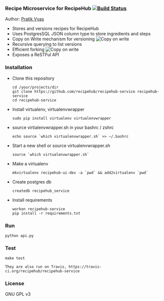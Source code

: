 ### Recipe Microservice for RecipeHub [![Build Status](https://travis-ci.org/recipehub/recipehub-service.png)](https://travis-ci.org/recipehub/recipehub-service)

Author: [Pratik Vyas](https://github.com/pdvyas)

* Stores and versions recipes for RecipeHub
* Uses PostgresSQL JSON column type to store ingredients and steps
* Copy on Write mechanism for versioning
![Copy on write](http://i.imgur.com/4UYv2KB.png)
* Recursive querying to list versions
* Efficient forking
![Copy on write](http://i.imgur.com/4UYv2KB.png)
* Exposes a ReSTFul API

### Installation

* Clone this repository

    ```
    cd /your/projects/dir
    git clone https://github.com/recipehub/recipehub-service recipehub-service
    cd recipehub-service
    ```

* Install virtualenv, virtualenvwrapper

    ```
    sudo pip install virtualenv virtualenvwrapper
    ```

* source virtialenvwrapper.sh in your bashrc / zshrc

    ```
    echo source `which virtualenvwrapper.sh` >> ~/.bashrc
    ```

* Start a new shell or source virtualenvwrapper.sh

    ```
    source `which virtualenvwrapper.sh`
    ```

* Make a virtualenv

    ```
    mkvirtualenv recipehub-ui-dev -a `pwd` && add2virtualenv `pwd`
    ```

* Create postgres db

    ```
    createdb recipehub_service
    ```

* Install requirements

    ```
    workon recipehub-service
    pip install -r requirements.txt
    ```

### Run

    python api.py

### Test

    make test

    They are also run on Travis, https://travis-ci.org/recipehub/recipehub-service


### License

GNU GPL v3
